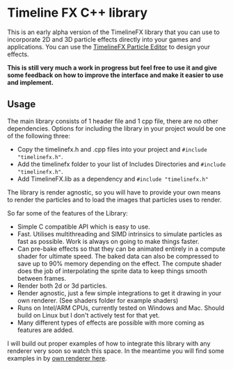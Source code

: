 # Timeline FX C++ library

This is an early alpha version of the TimelineFX library that you can use to incorporate 2D and 3D particle effects directly into your games and applications. You can use the [TimelineFX Particle Editor](https://www.rigzsoft.co.uk/timelinefx-alpha-version/) to design your effects.

**This is still very much a work in progress but feel free to use it and give some feedback on how to improve the interface and make it easier to use and implement.**

## Usage
The main library consists of 1 header file and 1 cpp file, there are no other dependencies. Options for including the library in your project would be one of the following three:
* Copy the timelinefx.h and .cpp files into your project and `#include "timelinefx.h"`.
* Add the timelinefx folder to your list of Includes Directories and `#include "timelinefx.h"`.
* Add TimelineFX.lib as a dependency and `#include "timelinefx.h"`

The library is render agnostic, so you will have to provide your own means to render the particles and to load the images that particles uses to render.

So far some of the features of the Library:
* Simple C compatible API which is easy to use.
* Fast. Utilises multithreading and SIMD intrinsics to simulate particles as fast as possible. Work is always on going to make things faster.
* Can pre-bake effects so that they can be animated entirely in a compute shader for ultimate speed. The baked data can also be compressed to save up to 90% memory depending on the effect. The compute shader does the job of interpolating the sprite data to keep things smooth between frames.
* Render both 2d or 3d particles.
* Render agnostic, just a few simple integrations to get it drawing in your own renderer. (See shaders folder for example shaders)
* Runs on Intel/ARM CPUs, currently tested on Windows and Mac. Should build on Linux but I don't actively test for that yet.
* Many different types of effects are possible with more coming as features are added.

I will build out proper examples of how to integrate this library with any renderer very soon so watch this space. In the meantime you will find some examples in by [own renderer here](https://github.com/peterigz/zest).
